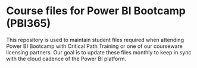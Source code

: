 # Course files for Power BI Bootcamp (PBI365)
This repository is used to maintain student files required when attending Power BI Bootcamp with Critical Path Training or one of our courseware licensing partners. 
Our goal is to update these files monthly to keep in sync with the cloud cadence of the Power BI platform.
